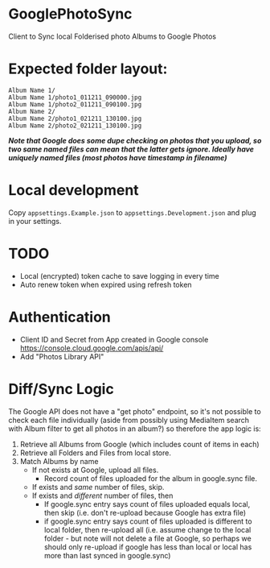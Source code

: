 # GooglePhotoSync
Client to Sync local Folderised photo Albums to Google Photos

# Expected folder layout:

```
Album Name 1/
Album Name 1/photo1_011211_090000.jpg
Album Name 1/photo2_011211_090100.jpg
Album Name 2/
Album Name 2/photo1_021211_130100.jpg
Album Name 2/photo2_021211_130100.jpg
```

***Note that Google does some dupe checking on photos that you upload, so two same named files can mean that the latter gets ignore. Ideally have uniquely named files (most photos have timestamp in filename)***

# Local development
Copy `appsettings.Example.json` to `appsettings.Development.json` and plug in your settings.

# TODO

- Local (encrypted) token cache to save logging in every time
- Auto renew token when expired using refresh token

# Authentication

- Client ID and Secret from App created in Google console https://console.cloud.google.com/apis/api/
- Add "Photos Library API"

# Diff/Sync Logic

The Google API does not have a "get photo" endpoint, so it's not possible to check each file individually (aside from possibly using MediaItem search with Album filter to get all photos in an album?) so therefore the app logic is:

1. Retrieve all Albums from Google (which includes count of items in each)
2. Retrieve all Folders and Files from local store.
3. Match Albums by name
   - If not exists at Google, upload all files.
     - Record count of files uploaded for the album in google.sync file.
   - If exists and _same_ number of files, skip.
   - If exists and _different_ number of files, then
     - If google.sync entry says count of files uploaded equals local, then skip (i.e. don't re-upload because Google has extra file)
     - if google.sync entry says count of files uploaded is different to local folder, then re-upload all (i.e. assume change to the local folder - but note will not delete a file at Google, so perhaps we should only re-upload if google has less than local or local has more than last synced in google.sync)
